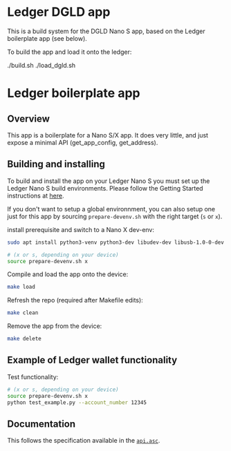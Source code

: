 # Ledger DGLD app
This is a build system for the DGLD Nano S app, based on the Ledger boilerplate app (see below).

To build the app and load it onto the ledger:

./build.sh
./load_dgld.sh


# Ledger boilerplate app

## Overview
This app is a boilerplate for a Nano S/X app.
It does very little, and just expose a minimal API (get_app_config, get_address). 

## Building and installing
To build and install the app on your Ledger Nano S you must set up the Ledger Nano S build environments. Please follow the Getting Started instructions at [here](https://ledger.readthedocs.io/en/latest/userspace/getting_started.html).

If you don't want to setup a global environnment, you can also setup one just for this app by sourcing `prepare-devenv.sh` with the right target (`s` or `x`).

install prerequisite and switch to a Nano X dev-env:

```bash
sudo apt install python3-venv python3-dev libudev-dev libusb-1.0-0-dev

# (x or s, depending on your device)
source prepare-devenv.sh x 
```

Compile and load the app onto the device:
```bash
make load
```

Refresh the repo (required after Makefile edits):
```bash
make clean
```

Remove the app from the device:
```bash
make delete
```


## Example of Ledger wallet functionality

Test functionality:
```bash
# (x or s, depending on your device)
source prepare-devenv.sh x
python test_example.py --account_number 12345
```

## Documentation
This follows the specification available in the [`api.asc`](https://github.com/LedgerHQ/ledger-app-boilerplate/blob/master/doc/api.asc).
